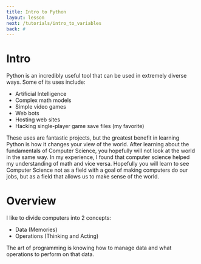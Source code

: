 ```yaml
---
title: Intro to Python
layout: lesson
next: /tutorials/intro_to_variables
back: #
---
```


# Intro

Python is an incredibly useful tool that can be used in extremely diverse ways. Some of its uses include:

- Artificial Intelligence
- Complex math models
- Simple video games
- Web bots
- Hosting web sites
- Hacking single-player game save files (my favorite)

These uses are fantastic projects, but the greatest benefit in learning Python is how it changes your view of the world. 
After learning about the fundamentals of Computer Science, you hopefully will not look at the world in the same way. 
In my experience, I found that computer science helped my understanding of math and vice versa. 
Hopefully you will learn to see Computer Science not as a field with a goal of making computers do our jobs, but as a field that allows us to make sense of the world.

# Overview

I like to divide computers into 2 concepts:

- Data (Memories)
- Operations (Thinking and Acting)

The art of programming is knowing how to manage data and what operations to perform on that data. 
